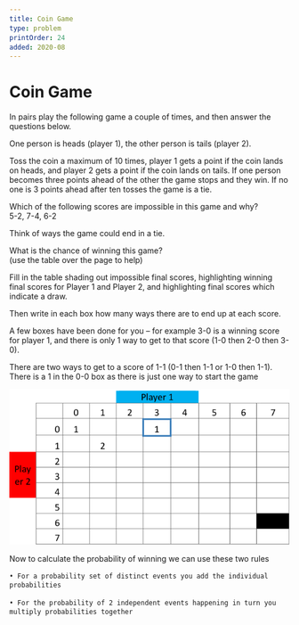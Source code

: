 ```yaml
---
title: Coin Game
type: problem
printOrder: 24
added: 2020-08
---
```


# Coin Game

In pairs play the following game a couple of times, and then answer the questions below.  

One person is heads (player 1), the other person is tails (player 2).   

Toss the coin a maximum of 10 times, player 1 gets a point if the coin lands on heads, and player 2 gets a point if the coin lands on tails. If one person becomes three points ahead of the other the game stops and they win. If no one is 3 points ahead after ten tosses the game is a tie.  

Which of the following scores are impossible in this game and why?  
5-2, 7-4, 6-2  


Think of ways the game could end in a tie.  

  
  What is the chance of winning this game?  
(use the table over the page to help)



Fill in the table shading out impossible final scores, highlighting winning final scores for Player 1 and Player 2, and highlighting final scores which indicate a draw.  

Then write in each box how many ways there are to end up at each score.   

A few boxes have been done for you – for example 
3-0 is a winning score for player 1, and there is only 1 way to get to that score (1-0 then 2-0 then 3-0). 
 
There are two ways to get to a score of 1-1 (0-1 then 1-1 or 1-0 then 1-1). There is a 1 in the 0-0 box as there is just one way to start the game  

![](../../images/coin-game-1.png)

  
  Now to calculate the probability of winning we can use these two rules  

    • For a probability set of distinct events you add the individual probabilities  
    
    • For the probability of 2 independent events happening in turn you multiply probabilities together


